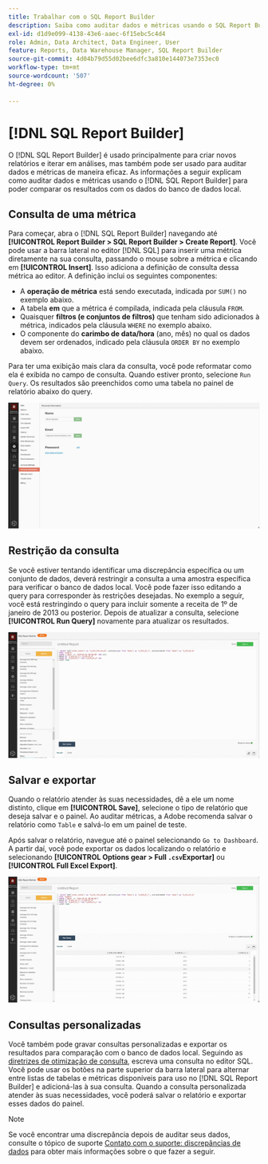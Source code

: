 ```yaml
---
title: Trabalhar com o SQL Report Builder
description: Saiba como auditar dados e métricas usando o SQL Report Builder para poder comparar os resultados com os dados do banco de dados local.
exl-id: d1d9e099-4138-43e6-aaec-6f15ebc5c4d4
role: Admin, Data Architect, Data Engineer, User
feature: Reports, Data Warehouse Manager, SQL Report Builder
source-git-commit: 4d04b79d55d02bee6dfc3a810e144073e7353ec0
workflow-type: tm+mt
source-wordcount: '507'
ht-degree: 0%

---
```


# [!DNL SQL Report Builder]

O [!DNL SQL Report Builder] é usado principalmente para criar novos relatórios e iterar em análises, mas também pode ser usado para auditar dados e métricas de maneira eficaz. As informações a seguir explicam como auditar dados e métricas usando o [!DNL SQL Report Builder] para poder comparar os resultados com os dados do banco de dados local.

## Consulta de uma métrica

Para começar, abra o [!DNL SQL Report Builder] navegando até **[!UICONTROL Report Builder > SQL Report Builder > Create Report]**. Você pode usar a barra lateral no editor [!DNL SQL] para inserir uma métrica diretamente na sua consulta, passando o mouse sobre a métrica e clicando em **[!UICONTROL Insert]**. Isso adiciona a definição de consulta dessa métrica ao editor. A definição inclui os seguintes componentes:

- A **operação de métrica** está sendo executada, indicada por `SUM()` no exemplo abaixo.
- A tabela **em** que a métrica é compilada, indicada pela cláusula `FROM`.
- Quaisquer **filtros (e conjuntos de filtros)** que tenham sido adicionados à métrica, indicados pela cláusula `WHERE` no exemplo abaixo.
- O componente do **carimbo de data/hora** (ano, mês) no qual os dados devem ser ordenados, indicado pela cláusula `ORDER BY` no exemplo abaixo.

Para ter uma exibição mais clara da consulta, você pode reformatar como ela é exibida no campo de consulta. Quando estiver pronto, selecione `Run Query`. Os resultados são preenchidos como uma tabela no painel de relatório abaixo do query.

![Demonstração animada da execução de consulta SQL e da exibição de resultados](../../assets/run-query-results.gif)

## Restrição da consulta

Se você estiver tentando identificar uma discrepância específica ou um conjunto de dados, deverá restringir a consulta a uma amostra específica para verificar o banco de dados local. Você pode fazer isso editando a query para corresponder às restrições desejadas. No exemplo a seguir, você está restringindo o query para incluir somente a receita de 1º de janeiro de 2013 ou posterior. Depois de atualizar a consulta, selecione **[!UICONTROL Run Query]** novamente para atualizar os resultados.

![Demonstração animada de consulta de restrição com filtros](../../assets/restricting-query.gif)

## Salvar e exportar

Quando o relatório atender às suas necessidades, dê a ele um nome distinto, clique em **[!UICONTROL Save]**, selecione o tipo de relatório que deseja salvar e o painel. Ao auditar métricas, a Adobe recomenda salvar o relatório como `Table` e salvá-lo em um painel de teste.

Após salvar o relatório, navegue até o painel selecionando `Go to Dashboard`. A partir daí, você pode exportar os dados localizando o relatório e selecionando **[!UICONTROL Options gear > Full `.csv`Exportar]** ou **[!UICONTROL Full Excel Export]**.

![Demonstração animada de exportação de dados do painel](../../assets/export-dboard-data.gif)

## Consultas personalizadas

Você também pode gravar consultas personalizadas e exportar os resultados para comparação com o banco de dados local. Seguindo as [diretrizes de otimização de consulta](../../best-practices/optimizing-your-sql-queries.md), escreva uma consulta no editor SQL. Você pode usar os botões na parte superior da barra lateral para alternar entre listas de tabelas e métricas disponíveis para uso no [!DNL SQL Report Builder] e adicioná-las à sua consulta. Quando a consulta personalizada atender às suas necessidades, você poderá salvar o relatório e exportar esses dados do painel.

>[!NOTE]
>
>Se você encontrar uma discrepância depois de auditar seus dados, consulte o tópico de suporte [Contato com o suporte: discrepâncias de dados](https://experienceleague.adobe.com/docs/commerce-knowledge-base/kb/troubleshooting/miscellaneous/mbi-data-discrepancies.html) para obter mais informações sobre o que fazer a seguir.
